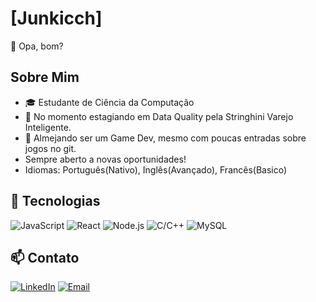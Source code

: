 # [Junkicch]
   👋 Opa, bom?
## Sobre Mim
- 🎓 Estudante de Ciência da Computação
- 💼 No momento estagiando em Data Quality pela Stringhini Varejo Inteligente.
- 🚀 Almejando ser um Game Dev, mesmo com poucas entradas sobre jogos no git.
- Sempre aberto a novas oportunidades!
- Idiomas: Português(Nativo), Inglês(Avançado), Francês(Basico)
  
## 🔧 Tecnologias
![JavaScript](https://img.shields.io/badge/-JavaScript-black?style=flat-square&logo=javascript)
![React](https://img.shields.io/badge/-React-blue?style=flat-square&logo=react)
![Node.js](https://img.shields.io/badge/-Node.js-green?style=flat-square&logo=node.js)
![C/C++](https://img.shields.io/badge/-C++-green?logo=cplusplus)
![MySQL](https://img.shields.io/badge/-MySQL-white?logo=mysql)

## 📫 Contato
[![LinkedIn](https://img.shields.io/badge/-Junkicch-blue?style=flat-square&logo=Linkedin&logoColor=white)](https://www.linkedin.com/in/joão-caio-de-oliveira-064126213/)
[![Email](https://img.shields.io/badge/-Email-red?style=flat-square&logo=gmail&logoColor=white)](mailto:joaoc.oliveiral22@gmail.com)
<!--
**Junkicch/Junkicch** is a ✨ _special_ ✨ repository because its `README.md` (this file) appears on your GitHub profile.

Here are some ideas to get you started:

- 🔭 I’m currently working on ...
- 🌱 I’m currently learning ...
- 👯 I’m looking to collaborate on ...
- 🤔 I’m looking for help with ...
- 💬 Ask me about ...
- 📫 How to reach me: ...
- 😄 Pronouns: ...
- ⚡ Fun fact: ...
-->
